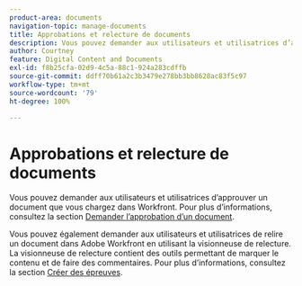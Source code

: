 ```yaml
---
product-area: documents
navigation-topic: manage-documents
title: Approbations et relecture de documents
description: Vous pouvez demander aux utilisateurs et utilisatrices d’approuver un document que vous chargez dans Workfront. Pour plus d’informations, consultez la section Demander l’approbation d’un document.
author: Courtney
feature: Digital Content and Documents
exl-id: f8b25cfa-02d9-4c5a-88c1-924a283cdffb
source-git-commit: ddff70b61a2c3b3479e278bb3bb8628ac83f5c97
workflow-type: tm+mt
source-wordcount: '79'
ht-degree: 100%

---
```


# Approbations et relecture de documents

Vous pouvez demander aux utilisateurs et utilisatrices d’approuver un document que vous chargez dans Workfront. Pour plus d’informations, consultez la section [Demander l’approbation d’un document](../../review-and-approve-work/manage-approvals/request-document-approvals.md).

Vous pouvez également demander aux utilisateurs et utilisatrices de relire un document dans Adobe Workfront en utilisant la visionneuse de relecture. La visionneuse de relecture contient des outils permettant de marquer le contenu et de faire des commentaires. Pour plus d’informations, consultez la section [Créer des épreuves](../../review-and-approve-work/proofing/creating-proofs-within-workfront/create-proofs-in-wf.md).
